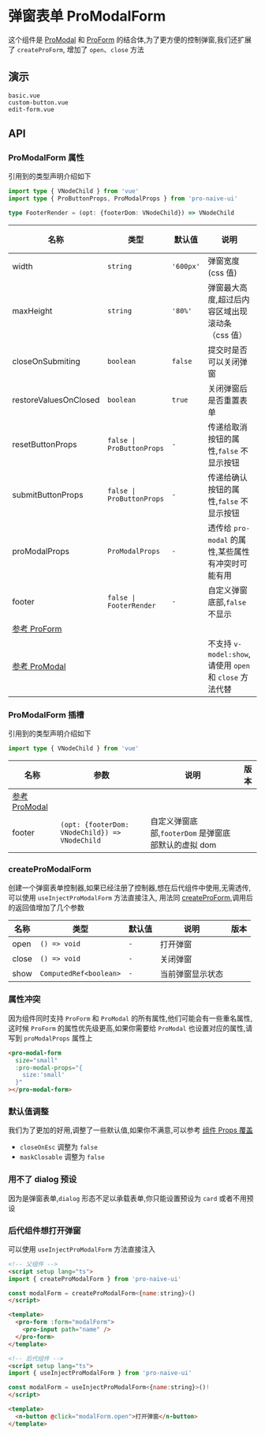 # 弹窗表单 ProModalForm
<!--single-column-->

这个组件是 [ProModal](modal) 和 [ProForm](form) 的结合体,为了更方便的控制弹窗,我们还扩展了 `createProForm`,
增加了 `open`、`close` 方法

## 演示

```demo
basic.vue
custom-button.vue
edit-form.vue
```

## API
### ProModalForm 属性
引用到的类型声明介绍如下
```typescript
import type { VNodeChild } from 'vue'
import type { ProButtonProps, ProModalProps } from 'pro-naive-ui'

type FooterRender = (opt: {footerDom: VNodeChild}) => VNodeChild
```

| 名称                                 | 类型                      | 默认值    | 说明                                                    | 版本 |
| ------------------------------------ | ------------------------- | --------- | ------------------------------------------------------- | ---- |
| width                                | `string`                  | `'600px'` | 弹窗宽度(css 值)                                        |      |
| maxHeight                            | `string`                  | `'80%'`   | 弹窗最大高度,超过后内容区域出现滚动条（css 值）         |      |
| closeOnSubmiting                     | `boolean`                 | `false`   | 提交时是否可以关闭弹窗                                  |      |
| restoreValuesOnClosed                | `boolean`                 | `true`    | 关闭弹窗后是否重置表单                                  |      |
| resetButtonProps                     | `false \| ProButtonProps` | `-`       | 传递给取消按钮的属性,`false` 不显示按钮                 |      |
| submitButtonProps                    | `false \| ProButtonProps` | `-`       | 传递给确认按钮的属性,`false` 不显示按钮                 |      |
| proModalProps                        | `ProModalProps`           | `-`       | 透传给 `pro-modal` 的属性,某些属性有冲突时可能有用      |      |
| footer                               | `false \| FooterRender`   | `-`       | 自定义弹窗底部,`false` 不显示                           |      |
| [参考 ProForm](form#ProForm-属性)    |                           |           |                                                         |      |
| [参考 ProModal](modal#ProModal-属性) |                           |           | 不支持 `v-model:show`,请使用 `open` 和 `close` 方法代替 |      |

### ProModalForm 插槽
引用到的类型声明介绍如下
```typescript
import type { VNodeChild } from 'vue'
```

| 名称                                 | 参数                                           | 说明                                                | 版本 |
| ------------------------------------ | ---------------------------------------------- | --------------------------------------------------- | ---- |
| [参考 ProModal](modal#ProModal-插槽) |                                                |                                                     |      |
| footer                               | `(opt: {footerDom: VNodeChild}) => VNodeChild` | 自定义弹窗底部,`footerDom` 是弹窗底部默认的虚拟 dom |      |

### createProModalForm
创建一个弹窗表单控制器,如果已经注册了控制器,想在后代组件中使用,无需透传,可以使用 `useInjectProModalForm` 方法直接注入,
用法同 [createProForm](form#createProForm),调用后的返回值增加了几个参数

| 名称  | 类型                   | 默认值 | 说明             | 版本 |
| ----- | ---------------------- | ------ | ---------------- | ---- |
| open  | `() => void`           | `-`    | 打开弹窗         |      |
| close | `() => void`           | `-`    | 关闭弹窗         |      |
| show  | `ComputedRef<boolean>` | `-`    | 当前弹窗显示状态 |      |

### 属性冲突
因为组件同时支持 `ProForm` 和 `ProModal` 的所有属性,他们可能会有一些重名属性,这时候 `ProForm` 的属性优先级更高,如果你需要给 `ProModal`
也设置对应的属性,请写到 `proModalProps` 属性上
```html
<pro-modal-form
  size="small"
  :pro-modal-props="{
    size:'small'
  }"
></pro-modal-form>
```

### 默认值调整
我们为了更加的好用,调整了一些默认值,如果你不满意,可以参考 [组件 Props 覆盖](config-provider#prop-overrides.vue)
- `closeOnEsc` 调整为 `false`
- `maskClosable` 调整为 `false`

### 用不了 dialog 预设
因为是弹窗表单,`dialog` 形态不足以承载表单,你只能设置预设为 `card` 或者不用预设

### 后代组件想打开弹窗
可以使用 `useInjectProModalForm` 方法直接注入
```html
<!-- 父组件 -->
<script setup lang="ts">
import { createProModalForm } from 'pro-naive-ui'

const modalForm = createProModalForm<{name:string}>()
</script>

<template>
  <pro-form :form="modalForm">
    <pro-input path="name" />
  </pro-form>
</template>

<!-- 后代组件 -->
<script setup lang="ts">
import { useInjectProModalForm } from 'pro-naive-ui'

const modalForm = useInjectProModalForm<{name:string}>()!
</script>

<template>
  <n-button @click="modalForm.open">打开弹窗</n-button>
</template>
```
